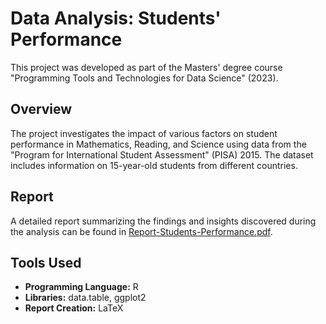 # Data Analysis: Students' Performance

This project was developed as part of the Masters' degree course "Programming Tools and Technologies for Data Science" (2023).

## Overview

The project investigates the impact of various factors on student performance in Mathematics, Reading, and Science using data from the "Program for International Student Assessment" (PISA) 2015. The dataset includes information on 15-year-old students from different countries.

## Report

A detailed report summarizing the findings and insights discovered during the analysis can be found in [Report-Students-Performance.pdf](link-to-report-pdf).

## Tools Used

- **Programming Language:** R
- **Libraries:** data.table, ggplot2
- **Report Creation:** LaTeX


